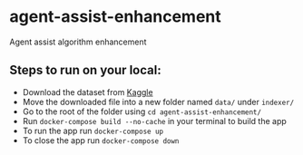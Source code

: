 # agent-assist-enhancement
Agent assist algorithm enhancement

## Steps to run on your local:
- Download the dataset from [Kaggle](https://www.kaggle.com/datasets/dmaso01dsta/cisi-a-dataset-for-information-retrieval/data?select=CISI.QRY)
- Move the downloaded file into a new folder named `data/` under `indexer/`
- Go to the root of the folder using `cd agent-assist-enhancement/`
- Run `docker-compose build --no-cache` in your terminal to build the app
- To run the app run `docker-compose up`
- To close the app run `docker-compose down`
